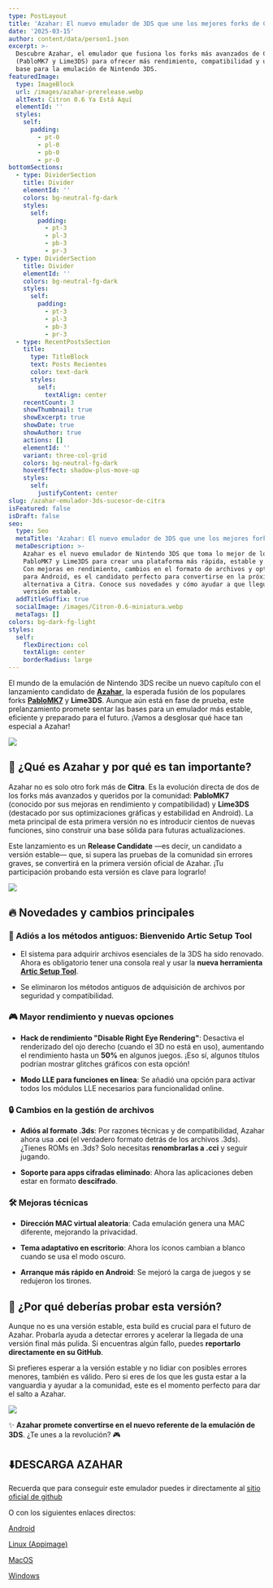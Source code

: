 ```yaml
---
type: PostLayout
title: 'Azahar: El nuevo emulador de 3DS que une los mejores forks de Citra'
date: '2025-03-15'
author: content/data/person1.json
excerpt: >-
  Descubre Azahar, el emulador que fusiona los forks más avanzados de Citra
  (PabloMK7 y Lime3DS) para ofrecer más rendimiento, compatibilidad y una nueva
  base para la emulación de Nintendo 3DS.
featuredImage:
  type: ImageBlock
  url: /images/azahar-prerelease.webp
  altText: Citron 0.6 Ya Está Aquí
  elementId: ''
  styles:
    self:
      padding:
        - pt-0
        - pl-0
        - pb-0
        - pr-0
bottomSections:
  - type: DividerSection
    title: Divider
    elementId: ''
    colors: bg-neutral-fg-dark
    styles:
      self:
        padding:
          - pt-3
          - pl-3
          - pb-3
          - pr-3
  - type: DividerSection
    title: Divider
    elementId: ''
    colors: bg-neutral-fg-dark
    styles:
      self:
        padding:
          - pt-3
          - pl-3
          - pb-3
          - pr-3
  - type: RecentPostsSection
    title:
      type: TitleBlock
      text: Posts Recientes
      color: text-dark
      styles:
        self:
          textAlign: center
    recentCount: 3
    showThumbnail: true
    showExcerpt: true
    showDate: true
    showAuthor: true
    actions: []
    elementId: ''
    variant: three-col-grid
    colors: bg-neutral-fg-dark
    hoverEffect: shadow-plus-move-up
    styles:
      self:
        justifyContent: center
slug: /azahar-emulador-3ds-sucesor-de-citra
isFeatured: false
isDraft: false
seo:
  type: Seo
  metaTitle: 'Azahar: El nuevo emulador de 3DS que une los mejores forks de Citra'
  metaDescription: >-
    Azahar es el nuevo emulador de Nintendo 3DS que toma lo mejor de los forks
    PabloMK7 y Lime3DS para crear una plataforma más rápida, estable y moderna.
    Con mejoras en rendimiento, cambios en el formato de archivos y optimización
    para Android, es el candidato perfecto para convertirse en la próxima gran
    alternativa a Citra. Conoce sus novedades y cómo ayudar a que llegue a la
    versión estable.
  addTitleSuffix: true
  socialImage: /images/Citron-0.6-miniatura.webp
  metaTags: []
colors: bg-dark-fg-light
styles:
  self:
    flexDirection: col
    textAlign: center
    borderRadius: large
---
```

El mundo de la emulación de Nintendo 3DS recibe un nuevo capítulo con el lanzamiento candidato de [**Azahar**](https://azahar-emu.org/), la esperada fusión de los populares forks [**PabloMK7**](https://github.com/PabloMK7/citra) y **Lime3DS**. Aunque aún está en fase de prueba, este prelanzamiento promete sentar las bases para un emulador más estable, eficiente y preparado para el futuro. ¡Vamos a desglosar qué hace tan especial a Azahar!

![](/images/azahar-logo.webp)

## 🌟 ¿Qué es Azahar y por qué es tan importante?

Azahar no es solo otro fork más de **Citra**. Es la evolución directa de dos de los forks más avanzados y queridos por la comunidad: **PabloMK7** (conocido por sus mejoras en rendimiento y compatibilidad) y **Lime3DS** (destacado por sus optimizaciones gráficas y estabilidad en Android). La meta principal de esta primera versión no es introducir cientos de nuevas funciones, sino construir una base sólida para futuras actualizaciones.

Este lanzamiento es un **Release Candidate** —es decir, un candidato a versión estable— que, si supera las pruebas de la comunidad sin errores graves, se convertirá en la primera versión oficial de Azahar. ¡Tu participación probando esta versión es clave para lograrlo!

![](/images/azahar-release-candidate-1.webp)

## 🔥 Novedades y cambios principales

### 🚀 Adiós a los métodos antiguos: Bienvenido Artic Setup Tool

*   El sistema para adquirir archivos esenciales de la 3DS ha sido renovado. Ahora es obligatorio tener una consola real y usar la **nueva herramienta** [**Artic Setup Tool**](https://github.com/azahar-emu/ArticSetupTool).

*   Se eliminaron los métodos antiguos de adquisición de archivos por seguridad y compatibilidad.

### 🎮 Mayor rendimiento y nuevas opciones

*   **Hack de rendimiento "Disable Right Eye Rendering"**: Desactiva el renderizado del ojo derecho (cuando el 3D no está en uso), aumentando el rendimiento hasta un **50%** en algunos juegos. ¡Eso sí, algunos títulos podrían mostrar glitches gráficos con esta opción!

*   **Modo LLE para funciones en línea**: Se añadió una opción para activar todos los módulos LLE necesarios para funcionalidad online.

### 🔒 Cambios en la gestión de archivos

*   **Adiós al formato .3ds**: Por razones técnicas y de compatibilidad, Azahar ahora usa **.cci** (el verdadero formato detrás de los archivos .3ds). ¿Tienes ROMs en .3ds? Solo necesitas **renombrarlas a .cci** y seguir jugando.

*   **Soporte para apps cifradas eliminado**: Ahora las aplicaciones deben estar en formato **descifrado**.

### 🛠️ Mejoras técnicas

*   **Dirección MAC virtual aleatoria**: Cada emulación genera una MAC diferente, mejorando la privacidad.

*   **Tema adaptativo en escritorio**: Ahora los íconos cambian a blanco cuando se usa el modo oscuro.

*   **Arranque más rápido en Android**: Se mejoró la carga de juegos y se redujeron los tirones.

## 🧠 ¿Por qué deberías probar esta versión?

Aunque no es una versión estable, esta build es crucial para el futuro de Azahar. Probarla ayuda a detectar errores y acelerar la llegada de una versión final más pulida. Si encuentras algún fallo, puedes **reportarlo directamente en su GitHub**.

Si prefieres esperar a la versión estable y no lidiar con posibles errores menores, también es válido. Pero si eres de los que les gusta estar a la vanguardia y ayudar a la comunidad, este es el momento perfecto para dar el salto a Azahar.

![](/images/Azahar-version.webp)

✨ **Azahar promete convertirse en el nuevo referente de la emulación de 3DS**. ¿Te unes a la revolución? 🎮



## ⬇️DESCARGA AZAHAR 

Recuerda que para conseguir este emulador puedes ir directamente al [sitio oficial de github](https://github.com/azahar-emu/azahar/releases/tag/2120-rc1)



O con los siguientes enlaces directos:

[Android](https://github.com/azahar-emu/azahar/releases/download/2120-rc1/azahar-2120-rc1-android-universal.apk)

[Linux (Appimage)](https://github.com/azahar-emu/azahar/releases/download/2120-rc1/azahar-2120-rc1-linux-appimage.tar.gz)

[MacOS](https://github.com/azahar-emu/azahar/releases/download/2120-rc1/azahar-2120-rc1-macos-universal.zip)

[Windows](https://github.com/azahar-emu/azahar/releases/download/2120-rc1/azahar-2120-rc1-windows-msvc-installer.exe)
